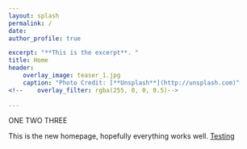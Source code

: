 ```yaml
---
layout: splash
permalink: /
date:
author_profile: true

excerpt: "**This is the excerpt**. "
title: Home
header:
    overlay_image: teaser_1.jpg
    caption: "Photo Credit: [**Unsplash**](http://unsplash.com)"
<!--    overlay_filter: rgba(255, 0, 0, 0.5)-->
    
---
```


ONE TWO THREE


This is the new homepage, hopefully everything works well. 
[Testing](http://www.google.ca)




<!--

---
layout: splash
author_profile: false
---
-->

<!--
{% include base_path %}

<h3 class="archive__subtitle">{{ site.data.ui-text[site.locale].recent_posts }}</h3>

{% for post in paginator.posts %}
  {% include archive-single.html %}
{% endfor %}

{% include paginator.html %}
-->
